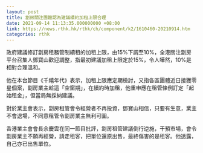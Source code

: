 ```yaml
---
layout: post
title: 劏房關注團體認為建議續約加租上限合理
date: 2021-09-14 11:13:35.000000000 +08:00
link: https://news.rthk.hk/rthk/ch/component/k2/1610460-20210914.htm
categories: rthk
---
```


政府建議修訂劏房租務管制續租的加租上限，由15%下調至10%，全港關注劏房平台召集人鄧寶山歡迎調整，指最初建議加租上限定於15%，令人嘩然，10%是相對合理溫和。

他在本台節目《千禧年代》表示，加租上限應定期檢討，又指各區團體近日接獲零星個案，劏房業主趁這「空窗期」，在續約時加租，他重申應在租管條例訂定「起始租金」，但當局無採納建議。

對於業主會表示，劏房租管會令經營者不再投資，鄧寶山相信，只要有生意，業主不會退場，不同意租管令劏房業主無利可圖。　　

香港業主會會長佘慶雲在同一節目批評，劏房租管建議倒行逆施，干預市場，會令劏房業主不願再經營，請走租客，把單位還原出售，最終傷害的是租客。他透露，自己亦已出售單位。
